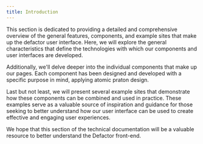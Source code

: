 ```yaml
---
title: Introduction
---
```


This section is dedicated to providing a detailed and comprehensive overview of the general features, components, and example sites that make up the defactor user interface.
Here, we will explore the general characteristics that define the technologies with which our components and user interfaces are developed.

Additionally, we'll delve deeper into the individual components that make up our pages. Each component has been designed and developed with a specific purpose in mind, applying atomic praton design.

Last but not least, we will present several example sites that demonstrate how these components can be combined and used in practice. These examples serve as a valuable source of inspiration and guidance for those seeking to better understand how our user interface can be used to create effective and engaging user experiences.

We hope that this section of the technical documentation will be a valuable resource to better understand the Defactor front-end.